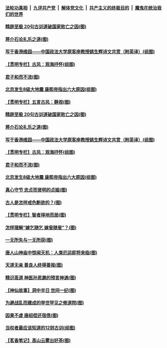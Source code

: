 ####  [法轮功真相](../../../../basic/blob/master/README.md?t=07110831) &nbsp;|&nbsp; [九评共产党](../../../../9ping.md/blob/master/README.md?t=07110831) &nbsp;|&nbsp; [解体党文化](../../../../jtdwh.md/blob/master/README.md?t=07110831)  &nbsp;|&nbsp; [共产主义的终极目的](../../../../gczydzjmd.md/blob/master/README.md?t=07110831) &nbsp;|&nbsp; [魔鬼在统治我们的世界](../../../../mgztzwmdsj.md/blob/master/README.md?t=07110831) 

#### [精辟至极 20句古训道破国家败亡之因(图)](../pages/p7/939087.md?t=07110831) 

#### [蒋介石论礼乐之道(图)](../pages/p7/903929.md?t=07110831) 

#### [写于香港维园——中国政法大学原客座教授姚生辉诗文共赏（附英译）(组图)](../pages/p7/938935.md?t=07110831) 

#### [【贯明专栏】古风：观海抒怀(组图)](../pages/p7/939160.md?t=07110831) 

#### [君子和而不流(图)](../pages/p7/938661.md?t=07110831) 

#### [北京发生8级大地震 康熙帝指出六大原因(组图)](../pages/p7/939083.md?t=07110831) 

#### [【贯明专栏】五言古风：静观(图)](../pages/p7/939163.md?t=07110831) 

#### [精辟至极 20句古训道破国家败亡之因(图)](../pages/p7/939087.md?t=07110831) 

#### [蒋介石论礼乐之道(图)](../pages/p7/903929.md?t=07110831) 

#### [写于香港维园——中国政法大学原客座教授姚生辉诗文共赏（附英译）(组图)](../pages/p7/938935.md?t=07110831) 

#### [【贯明专栏】古风：观海抒怀(组图)](../pages/p7/939160.md?t=07110831) 

#### [君子和而不流(图)](../pages/p7/938661.md?t=07110831) 

#### [北京发生8级大地震 康熙帝指出六大原因(组图)](../pages/p7/939083.md?t=07110831) 

#### [真心守节 忠贞而贤明的贞姬(图)](../pages/p7/938969.md?t=07110831) 

#### [古人是怎样戒色断欲的？(图)](../pages/p7/939115.md?t=07110831) 

#### [【贯明专栏】智者择地而居(图)](../pages/p7/938962.md?t=07110831) 

#### [怎样理解“嫁乞随乞 嫁叟随叟”？(图)](../pages/p7/938660.md?t=07110831) 

#### [一无所失与一无所获(图)](../pages/p7/938964.md?t=07110831) 

#### [唐人山神庙中惊闻天机：人类厄运即将来临(图)](../pages/p7/938830.md?t=07110831) 

#### [天道无亲 善良人终得善报(图)](../pages/p7/938657.md?t=07110831) 

#### [精识高道 神医孙思邈的预言神通(图)](../pages/p7/938855.md?t=07110831) 

#### [【神仙故事】洞中半日 世间一纪(图)](../pages/p7/938663.md?t=07110831) 

#### [为避战乱而建成的举世罕见之修道院(图)](../pages/p7/938715.md?t=07110831) 

#### [因果不虚 唐绍偿还宿债(图)](../pages/p7/938656.md?t=07110831) 

#### [当权者最应该知道的12则古训(组图)](../pages/p7/938581.md?t=07110831) 

#### [【茗香笔记】高山云雾出好茶(图)](../pages/p7/938345.md?t=07110831) 

